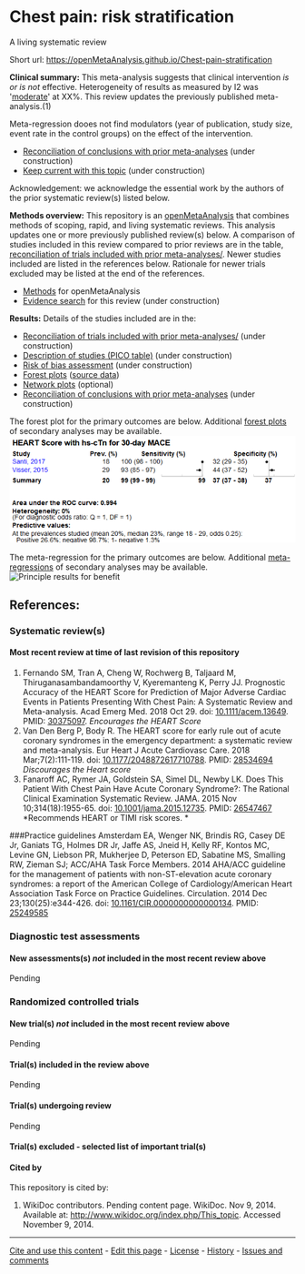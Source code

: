 Chest pain: risk stratification
============================================
A living systematic review

Short url: https://openMetaAnalysis.github.io/Chest-pain-stratification

**Clinical summary:** This meta-analysis suggests that clinical intervention *is or is not* effective. Heterogeneity of results as measured by I2 was '[moderate](http://handbook-5-1.cochrane.org/chapter_9/9_5_2_identifying_and_measuring_heterogeneity.htm)' at XX%. This review updates the previously published meta-analysis.(1)

Meta-regression dooes not find modulators (year of publication, study size, event rate in the control groups) on the effect of the intervention.
* [Reconciliation of conclusions with prior meta-analyses](files/reconciliation-tables/Reconciliation%20of%20conclusions.pdf) (under construction)
* [Keep current with this topic](files/searching/Keep-up.md) (under construction)

Acknowledgement: we acknowledge the essential work by the authors of the prior systematic review(s) listed below.

**Methods overview:** This repository is an [openMetaAnalysis](https://openmetaanalysis.github.io/) that combines methods of scoping, rapid, and living systematic reviews.  This analysis updates one or more previously published review(s) below. A comparison of studies included in this review compared to prior reviews are in the table, [reconciliation of trials included with prior meta-analyses/](files/reconciliation-tables/Reconciliation%20of%20studies.pdf). Newer studies included are listed in the references below. Rationale for newer trials excluded may be listed at the end of the references. 
* [Methods](http://openmetaanalysis.github.io/methods.html) for openMetaAnalysis
* [Evidence search](files/searching/evidence-search.md) for this review (under construction)

**Results:** Details of the studies included are in the:
* [Reconciliation of trials included with prior meta-analyses/](files/reconciliation-tables/Reconciliation%20of%20studies.pdf) (under construction)
* [Description of studies (PICO table)](files/study-details/table-pico.pdf) (under construction)
* [Risk of bias assessment](files/study-details/table-bias.pdf) (under construction)
* [Forest plots](../master/files/forest-plots) ([source data](files/data))
* [Network plots](../master/files/network) (optional)
* [Reconciliation of conclusions with prior meta-analyses](files/reconciliation-tables/Reconciliation%20of%20conclusions.pdf) (under construction)

The forest plot for the primary outcomes are below. Additional [forest plots](files/forest-plots) of secondary analyses may be available. 
![Principle results](files/forest-plots/Outcome-Primary.png)

The meta-regression for the primary outcomes are below. Additional [meta-regressions](files/metaregression) of secondary analyses may be available. 
![Principle results for benefit](files/metaregression/Outcome-Primary.png "Principle results for benefit]")

References:
----------------------------------

### Systematic review(s)
#### Most recent review at time of last revision of this repository
1. Fernando SM, Tran A, Cheng W, Rochwerg B, Taljaard M, Thiruganasambandamoorthy
V, Kyeremanteng K, Perry JJ. Prognostic Accuracy of the HEART Score for
Prediction of Major Adverse Cardiac Events in Patients Presenting With Chest
Pain: A Systematic Review and Meta-analysis. Acad Emerg Med. 2018 Oct 29. doi:
[10.1111/acem.13649](http://dx.doi.org/10.1111/acem.13649). PMID: [30375097](http://pubmed.gov/30375097). *Encourages the HEART Score*
2. Van Den Berg P, Body R. The HEART score for early rule out of acute coronary
syndromes in the emergency department: a systematic review and meta-analysis. Eur
Heart J Acute Cardiovasc Care. 2018 Mar;7(2):111-119. doi:
[10.1177/2048872617710788](http://dx.doi.org/10.1177/2048872617710788). PMID: [28534694](http://pubmed.gov/28534694) *Discourages the Heart score*
3. Fanaroff AC, Rymer JA, Goldstein SA, Simel DL, Newby LK. Does This Patient
With Chest Pain Have Acute Coronary Syndrome?: The Rational Clinical Examination 
Systematic Review. JAMA. 2015 Nov 10;314(18):1955-65. doi:
[10.1001/jama.2015.12735](http://dx.doi.org/10.1001/jama.2015.12735). PMID: [26547467](http://pubmed.gov/26547467) *Recommends HEART or TIMI risk scores. *

###Practice guidelines
Amsterdam EA, Wenger NK, Brindis RG, Casey DE Jr, Ganiats TG, Holmes DR Jr,
Jaffe AS, Jneid H, Kelly RF, Kontos MC, Levine GN, Liebson PR, Mukherjee D,
Peterson ED, Sabatine MS, Smalling RW, Zieman SJ; ACC/AHA Task Force Members.
2014 AHA/ACC guideline for the management of patients with non-ST-elevation acute
coronary syndromes: a report of the American College of Cardiology/American Heart
Association Task Force on Practice Guidelines. Circulation. 2014 Dec
23;130(25):e344-426. doi: [10.1161/CIR.0000000000000134](http://dx.doi.org/10.1161/CIR.0000000000000134). PMID: [25249585](http://pubmed.gov/25249585)


### Diagnostic test assessments
#### New assessments(s) *not* included in the most recent review above
Pending

### Randomized controlled trials
#### New trial(s) *not* included in the most recent review above
Pending

#### Trial(s) included in the review above
Pending

#### Trial(s) undergoing review
Pending

#### Trial(s) excluded - selected list of important trial(s)

#### Cited by
This repository is cited by:

1. WikiDoc contributors. Pending content page. WikiDoc. Nov 9, 2014. Available at: http://www.wikidoc.org/index.php/This_topic. Accessed November 9, 2014. 

-------------------------------
[Cite and use this content](https://github.com/openMetaAnalysis/openMetaAnalysis.github.io/blob/master/reusing.MD)  - [Edit this page](../../edit/master/README.md) - [License](files/LICENSE.md) - [History](../../commits/master/README.md)  - 
[Issues and comments](../../issues?q=is%3Aboth+is%3Aissue)

